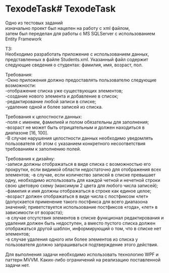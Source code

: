 # TexodeTask# TexodeTask
Одно из тестовых заданий<br/>
изначально проект был нацелен на работу с xml файлом,<br/>
затем был переделан для работы с MS SQLServer с использованием Entity Framework<br/>

ТЗ:<br/>
  Необходимо разработать приложение с использованием данных, представленных в файле Students.xml. Указанный файл содержит следующие сведения о студентах: фамилия, имя, возраст, пол.

Требования:<br/>
  -Окно приложения должно предоставлять пользователю следующие возможности:<br/>
  -отображение списка уже существующих элементов;<br/>
  -создание нового элемента и добавление в список;<br/>
  -редактирование любой записи в списке; <br/>
  -удаление одной и более записей из списка.<br/>

Требования к целостности данных:<br/>
  -поля с именем, фамилией и полом обязательны для заполнения;<br/>
  -возраст не может быть отрицательным и должен находиться в диапазоне [16, 100].<br/>
  -В случае нарушения целостности данных необходимо уведомлять пользователя об этом с указанием конкретного несоответствия<br/>
  требованиям к заполнению полей. <br/>

Требования к дизайну:<br/>
  -записи должны отображаться в виде списка с возможностью его прокрутки, если видимой области недостаточно для отображения всех элементов;
  -в случае, если количество записей в списке превышает одну, необходимо использовать для каждой четной и нечетной строки свою
  цветовую схему (максимум 2 цвета для любого числа записей);<br/>
  -фамилия и имя должны отображаться в строке как единое целое;<br/>
  -возраст должен отображаться в виде числа с постфиксом «лет» (допускается применение такого постфикса для всего диапазона значений; приветствуется использование постфиксов «года», «лет» в зависимости от возраста);<br/>
  -в случае отсутствия элементов в списке функционал редактирования и удаления должен быть недоступен, а вместо пустого списка должен отображаться другой шаблон, информирующий о том, что в списке нет элементов;<br/>
  -в случае удаления одного или более элементов из списка у пользователя должно запрашиваться подтверждение этого действия.<br/>

Для выполнения задачи необходимо использовать технологию WPF и паттерн MVVM. Каких-либо ограничений на реализацию поставленной задачи нет.<br/>
